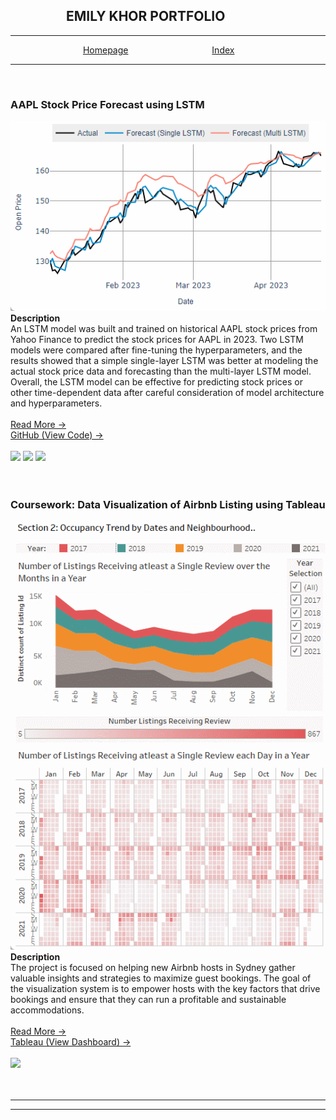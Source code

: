 ## &emsp;&emsp;&emsp;&emsp; EMILY KHOR PORTFOLIO &emsp;

---

<span style="color:white">&emsp;&emsp;&emsp;&emsp;&emsp;&emsp;&emsp;&emsp;</span>
[Homepage](./)
<span style="color:white">&emsp;&emsp;&emsp;&emsp;&emsp;&emsp;&emsp;&emsp;&emsp;</span>
[Index](./pages/pageindex.md)

---

<br>

<a name="projectpage1"></a>
### AAPL Stock Price Forecast using LSTM
[![insert image](/images/mainplot_blink.gif)](./pages/projectpage1.html)
<br>
**Description**
<br>
An LSTM model was built and trained on historical AAPL stock prices from Yahoo Finance to predict the stock prices for AAPL in 2023. 
Two LSTM models were compared after fine-tuning the hyperparameters, and the results showed that a simple single-layer LSTM was better at modeling the actual stock price data and forecasting than the multi-layer LSTM model. 
<br>
Overall, the LSTM model can be effective for predicting stock prices or other time-dependent data after careful consideration of model architecture and hyperparameters.
<br>
<br>
[Read More &#x2192;](./pages/projectpage1.html)
<br>
[GitHub (View Code) &#x2192;](https://github.com/MK-ek11/stock_price_forecast_with_LSTM)
<br>
<br>
[![](https://img.shields.io/badge/-Jupyter-white?logo=jupyter&style=plastic)](#)
[![](https://img.shields.io/badge/-Python-white?logo=python&style=plastic)](#)
[![](https://img.shields.io/badge/-PyTorch-%23EE4C2C?logo=pytorch&logoColor=white&style=plastic)](#)
<br>
<br>
<br>


<a name="cwpage4"></a>
### Coursework: Data Visualization of Airbnb Listing using Tableau
[![insert image](/images/tableau1.gif)](./pages/cwpage4.html)
<br>
**Description**
<br>
The project is focused on helping new Airbnb hosts in Sydney gather valuable insights and strategies to maximize guest bookings. 
The goal of the visualization system is to empower hosts with the key factors that drive bookings and ensure that they can run a profitable and sustainable accommodations.
<br>
<br>
[Read More &#x2192;](./pages/cwpage4.html)
<br>
[Tableau (View Dashboard) &#x2192;](https://public.tableau.com/views/DashboardObjective2/DashboardObjective2?:language=en-US&:display_count=n&:origin=viz_share_link)
<br>
<br>
[![](https://img.shields.io/badge/-Tableau-white?logo=tableau&style=plastic)](#)
<br>
<br>
<br>

<!---
<a name="cwpage3"></a>
### Coursework: Implementation of XAI and Adversarial Attack on Pre-Trained CNN Models
Insert Image
<br>
Insert Description 
<br>
<br>
[Read More &#x2192;](#)
<br>
[GitHub (View Code)](#)
<br>
<br>
[![](https://img.shields.io/badge/-Jupyter-white?logo=jupyter&style=plastic)](#)
[![](https://img.shields.io/badge/-Python-white?logo=python&style=plastic)](#)
[![](https://img.shields.io/badge/-Keras-%23D00000?logo=keras&style=plastic)](#)
<br>
<br>
<br>


<a name="cwpage2"></a>
### Coursework: Write a Code to Implement Fuzzy Clustering using EM Algorithm
Insert Image
<br>
Insert Description 
<br>
<br>
[Read More &#x2192;](#)
<br>
[GitHub (View Code)](#)
<br>
<br>
[![](https://img.shields.io/badge/-Python-white?logo=python&style=plastic)](#)
[![](https://img.shields.io/badge/-NumPy-%23013243?logo=numpy&style=plastic)](#)
[![](https://img.shields.io/badge/-Pandas-%23150458?logo=pandas&style=plastic)](#)
<br>
<br>
<br>


<a name="cwpage1"></a>
### Coursework: Write a Code to Implement Nested-Loop Algorithm for Outlier Detection
Insert Image
<br>
Insert Description 
<br>
<br>
[Read More &#x2192;](#)
<br>
[GitHub (View Code)](#)
<br>
<br>
[![](https://img.shields.io/badge/-Python-white?logo=python&style=plastic)](#)
[![](https://img.shields.io/badge/-NumPy-%23013243?logo=numpy&style=plastic)](#)
[![](https://img.shields.io/badge/-Pandas-%23150458?logo=pandas&style=plastic)](#)
<br>
<br>
<br>
-->


---

---

<!---
<sub><sup>Hosted on Github Pages : [MK-ek11/emilyportfolio](https://github.com/MK-ek11/emilyportfolio)</sup></sub>
-->
